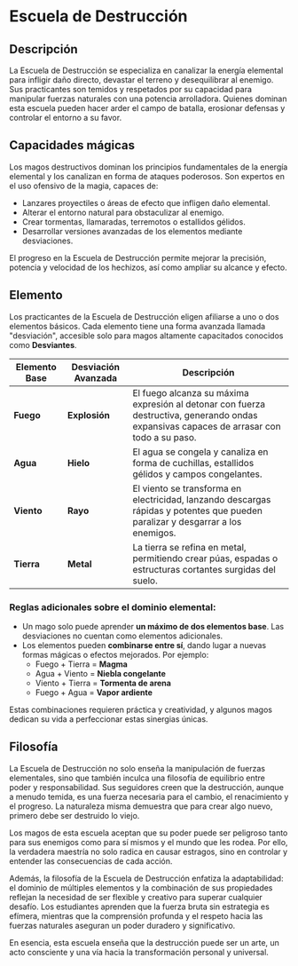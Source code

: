 # Escuela de Destrucción

## Descripción

La Escuela de Destrucción se especializa en canalizar la energía elemental para infligir daño directo, devastar el terreno y desequilibrar al enemigo. Sus practicantes son temidos y respetados por su capacidad para manipular fuerzas naturales con una potencia arrolladora. Quienes dominan esta escuela pueden hacer arder el campo de batalla, erosionar defensas y controlar el entorno a su favor.

## Capacidades mágicas

Los magos destructivos dominan los principios fundamentales de la energía elemental y los canalizan en forma de ataques poderosos. Son expertos en el uso ofensivo de la magia, capaces de:

- Lanzares proyectiles o áreas de efecto que infligen daño elemental.
- Alterar el entorno natural para obstaculizar al enemigo.
- Crear tormentas, llamaradas, terremotos o estallidos gélidos.
- Desarrollar versiones avanzadas de los elementos mediante desviaciones.

El progreso en la Escuela de Destrucción permite mejorar la precisión, potencia y velocidad de los hechizos, así como ampliar su alcance y efecto.

## Elemento

Los practicantes de la Escuela de Destrucción eligen afiliarse a uno o dos elementos básicos. Cada elemento tiene una forma avanzada llamada "desviación", accesible solo para magos altamente capacitados conocidos como **Desviantes**.

| Elemento Base | Desviación Avanzada | Descripción |
|---------------|----------------------|-------------|
| **Fuego**     | **Explosión**        | El fuego alcanza su máxima expresión al detonar con fuerza destructiva, generando ondas expansivas capaces de arrasar con todo a su paso. |
| **Agua**      | **Hielo**            | El agua se congela y canaliza en forma de cuchillas, estallidos gélidos y campos congelantes. |
| **Viento**    | **Rayo**             | El viento se transforma en electricidad, lanzando descargas rápidas y potentes que pueden paralizar y desgarrar a los enemigos. |
| **Tierra**    | **Metal**            | La tierra se refina en metal, permitiendo crear púas, espadas o estructuras cortantes surgidas del suelo. |

### Reglas adicionales sobre el dominio elemental:

- Un mago solo puede aprender **un máximo de dos elementos base**. Las desviaciones no cuentan como elementos adicionales.
- Los elementos pueden **combinarse entre sí**, dando lugar a nuevas formas mágicas o efectos mejorados. Por ejemplo:
  - Fuego + Tierra = **Magma**
  - Agua + Viento = **Niebla congelante**
  - Viento + Tierra = **Tormenta de arena**
  - Fuego + Agua = **Vapor ardiente**

Estas combinaciones requieren práctica y creatividad, y algunos magos dedican su vida a perfeccionar estas sinergias únicas.

## Filosofía

La Escuela de Destrucción no solo enseña la manipulación de fuerzas elementales, sino que también inculca una filosofía de equilibrio entre poder y responsabilidad. Sus seguidores creen que la destrucción, aunque a menudo temida, es una fuerza necesaria para el cambio, el renacimiento y el progreso. La naturaleza misma demuestra que para crear algo nuevo, primero debe ser destruido lo viejo.

Los magos de esta escuela aceptan que su poder puede ser peligroso tanto para sus enemigos como para sí mismos y el mundo que les rodea. Por ello, la verdadera maestría no solo radica en causar estragos, sino en controlar y entender las consecuencias de cada acción.

Además, la filosofía de la Escuela de Destrucción enfatiza la adaptabilidad: el dominio de múltiples elementos y la combinación de sus propiedades reflejan la necesidad de ser flexible y creativo para superar cualquier desafío. Los estudiantes aprenden que la fuerza bruta sin estrategia es efímera, mientras que la comprensión profunda y el respeto hacia las fuerzas naturales aseguran un poder duradero y significativo.

En esencia, esta escuela enseña que la destrucción puede ser un arte, un acto consciente y una vía hacia la transformación personal y universal.
